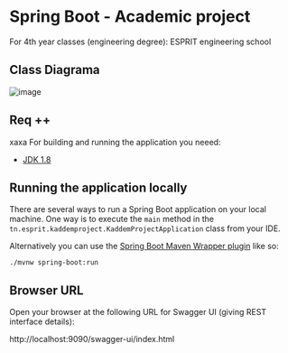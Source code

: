 # Spring Boot - Academic project  
For 4th year classes (engineering degree): ESPRIT engineering school

## Class Diagrama

![image](https://user-images.githubusercontent.com/47184233/205064014-71e3b383-81ae-4554-98af-e2522a972220.png)


## Req ++
xaxa
For building and running the application you neeed:

- [JDK 1.8](http://www.oracle.com/technetwork/java/javase/downloads/jdk8-downloads-2133151.html)

## Running the application locally

There are several ways to run a Spring Boot application on your local machine.
One way is to execute the `main` method in the `tn.esprit.kaddemproject.KaddemProjectApplication` class from your IDE.

Alternatively you can use the [Spring Boot Maven Wrapper plugin](https://maven.apache.org/wrapper/) like so:

```shell
./mvnw spring-boot:run
```
## Browser URL
Open your browser at the following URL for Swagger UI (giving REST interface details):

http://localhost:9090/swagger-ui/index.html 

